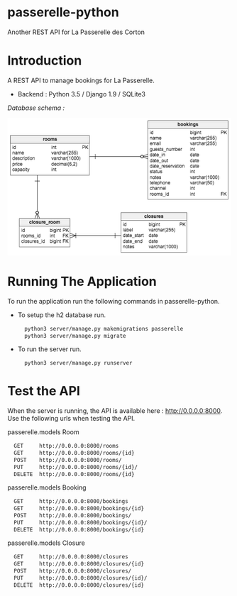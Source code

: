 # passerelle-python
Another REST API for La Passerelle des Corton

# Introduction

A REST API to manage bookings for La Passerelle.

* Backend : Python 3.5 / Django 1.9 / SQLite3 
 
*Database schema :* 

![alt tag](doc/passerelle_db.png)

# Running The Application

To run the application run the following commands in passerelle-python.

* To setup the h2 database run.

		python3 server/manage.py makemigrations passerelle
		python3 server/manage.py migrate

* To run the server run.

        python3 server/manage.py runserver

# Test the API

When the server is running, the API is available here : http://0.0.0.0:8000.
Use the following urls when testing the API.

passerelle.models Room

      GET     http://0.0.0.0:8000/rooms 
      GET     http://0.0.0.0:8000/rooms/{id} 
      POST    http://0.0.0.0:8000/rooms/ 
      PUT     http://0.0.0.0:8000/rooms/{id}/ 
      DELETE  http://0.0.0.0:8000/rooms/{id}
      
passerelle.models Booking      

      GET     http://0.0.0.0:8000/bookings 
      GET     http://0.0.0.0:8000/bookings/{id} 
      POST    http://0.0.0.0:8000/bookings/ 
      PUT     http://0.0.0.0:8000/bookings/{id}/ 
      DELETE  http://0.0.0.0:8000/bookings/{id} 

passerelle.models Closure
      
      GET     http://0.0.0.0:8000/closures 
      GET     http://0.0.0.0:8000/closures/{id} 
      POST    http://0.0.0.0:8000/closures/ 
      PUT     http://0.0.0.0:8000/closures/{id}/ 
      DELETE  http://0.0.0.0:8000/closures/{id} 


